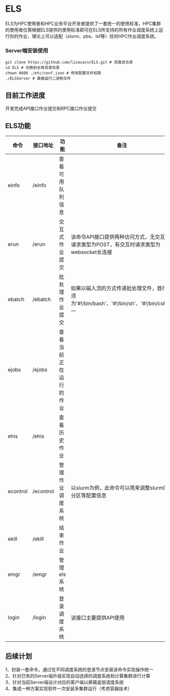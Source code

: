# ELS
ELS为HPC使用者和HPC业务平台开发者提供了一套统一的使用标准，HPC集群的使用者仅需根据ELS提供的使用标准即可在ELS所支持的所有作业调度系统上运行你的作业，理论上可以适配（slurm、pbs、lsf等）任何HPC作业调度系统。  

### Server端安装使用
``` shell
git clone https://github.com/lizazacn/ELS.git # 克隆该仓库
cd ELS # 切换到仓库目录目录
chown 0600 ./etc/conf.json # 修改配置文件权限
./ELSServer # 直接运行二进制文件
```
## 目前工作进度
开发完成API接口作业提交和RPC接口作业提交

## ELS功能
| 命令       | 接口地址      | 功能          | 备注                                                           |
|----------|-----------|-------------|--------------------------------------------------------------|
| einfo    | /einfo    | 查看可用队列信息    ||
| erun     | /erun     | 交互式作业提交     | 该命令API接口提供两种访问方式，无交互时请求类型为POST，有交互时请求类型为websocket长连接         |
| ebatch   | /ebatch   | 批处理作业提交     | 如果以输入流的方式传递批处理文件，首行必须为'#!/bin/bash'、'#!/bin/sh'、'#!/bin/csh'之一 |
| ejobs    | /ejobs    | 查看当前正在运行的作业 ||
| ehis     | /ehis     | 查看历史作业      ||
| econtrol | /econtrol | 管理作业调度系统    | 以slurm为例，此命令可以用来调整slurm的分区等配置信息                              |
| ekill    | /ekill    | 结束作业        ||
| emgr     | /emgr     | 管理els系统     ||
| login    | /login    | 登录调度系统      | 该接口主要提供API使用                                                 |

## 后续计划
1、封装一套命令，通过在不同调度系统的登录节点安装该命令实现操作统一  
2、针对已有的Server端升级实现自动选择的调度系统和计算集群进行计算  
3、针对当前Server端设计对应的客户端以屏蔽底层调度系统  
4、集成一种方案实现软件一次安装多集群运行（考虑容器技术）
